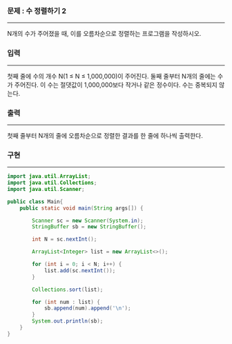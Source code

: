### 문제 : 수 정렬하기 2

<hr >

N개의 수가 주어졌을 때, 이를 오름차순으로 정렬하는 프로그램을 작성하시오.

### 입력

<hr >

첫째 줄에 수의 개수 N(1 ≤ N ≤ 1,000,000)이 주어진다. 둘째 줄부터 N개의 줄에는 수가 주어진다. 이 수는 절댓값이 1,000,000보다 작거나 같은 정수이다. 수는 중복되지 않는다.

### 출력

<hr >

첫째 줄부터 N개의 줄에 오름차순으로 정렬한 결과를 한 줄에 하나씩 출력한다.

### 구현

<hr >

~~~ Java
import java.util.ArrayList;
import java.util.Collections;
import java.util.Scanner;

public class Main{
    public static void main(String args[]) {

        Scanner sc = new Scanner(System.in);
        StringBuffer sb = new StringBuffer();

        int N = sc.nextInt();

        ArrayList<Integer> list = new ArrayList<>();

        for (int i = 0; i < N; i++) {
            list.add(sc.nextInt());
        }

        Collections.sort(list);

        for (int num : list) {
            sb.append(num).append('\n');
        }
        System.out.println(sb);
    }
}
~~~
